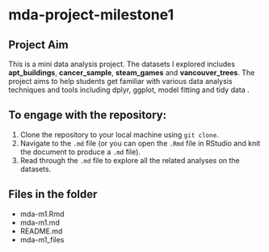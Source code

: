 # mda-project-milestone1

## Project Aim
This is a mini data analysis project. The datasets I explored includes **apt_buildings**, **cancer_sample**, **steam_games** and **vancouver_trees**. The project aims to help students get familiar with various data analysis techniques and tools including dplyr, ggplot, model fitting and tidy data .

## To engage with the repository:  

1. Clone the repository to your local machine using `git clone`.
2. Navigate to the `.md` file (or you can open the `.Rmd` file in RStudio and knit the document to produce a `.md` file).
3. Read through the `.md` file to explore all the related analyses on the datasets.

## Files in the folder
* mda-m1.Rmd
* mda-m1.md
* README.md
* mda-m1_files
